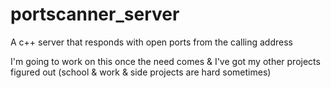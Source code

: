 # portscanner_server
A c++ server that responds with open ports from the calling address

I'm going to work on this once the need comes & I've got my other projects figured out (school & work & side projects are hard sometimes)
